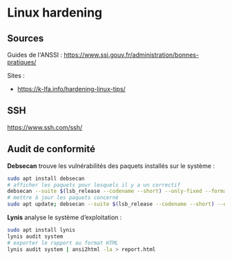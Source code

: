 # Linux hardening

## Sources

Guides de l'ANSSI : https://www.ssi.gouv.fr/administration/bonnes-pratiques/

Sites :
- https://k-lfa.info/hardening-linux-tips/

## SSH

https://www.ssh.com/ssh/

## Audit de conformité

**Debsecan** trouve les vulnérabilités des paquets installés sur le système :
```bash
sudo apt install debsecan
# afficher les paquets pour lesquels il y a un correctif
debsecan --suite $(lsb_release --codename --short) --only-fixed --format detail
# mettre à jour les paquets concerné
sudo apt update; debsecan --suite $(lsb_release --codename --short) --only-fixed --format packages | xargs -L1 sudo apt install
```

**Lynis** analyse le système d’exploitation :
```bash
sudo apt install lynis
lynis audit system
# exporter le rapport au format HTML
lynis audit system | ansi2html -la > report.html
```
